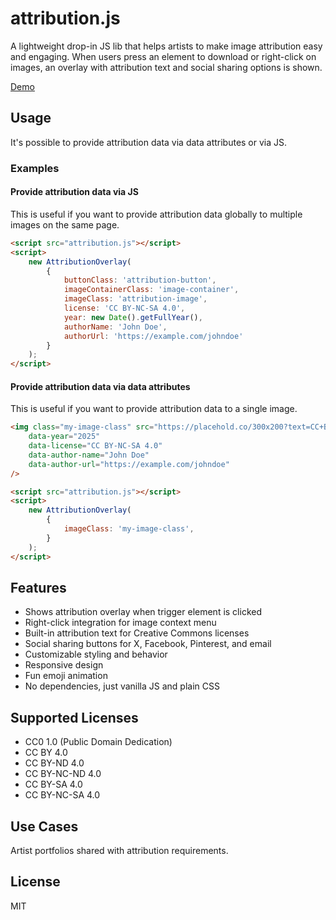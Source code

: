 # attribution.js

A lightweight drop-in JS lib that helps artists to make image attribution easy and engaging. When users press an element to download or right-click on images, an overlay with attribution text and social sharing options is shown.

[Demo](https://h9lxyz.github.io/attribution.js/demo.html)

## Usage

It's possible to provide attribution data via data attributes or via JS.

### Examples

#### Provide attribution data via JS

This is useful if you want to provide attribution data globally to multiple images on the same page.

```html
<script src="attribution.js"></script>
<script>
    new AttributionOverlay(
        {
            buttonClass: 'attribution-button',
            imageContainerClass: 'image-container',
            imageClass: 'attribution-image',
            license: 'CC BY-NC-SA 4.0',
            year: new Date().getFullYear(),
            authorName: 'John Doe',
            authorUrl: 'https://example.com/johndoe'
        }
    );
</script>
```

#### Provide attribution data via data attributes

This is useful if you want to provide attribution data to a single image.

```html
<img class="my-image-class" src="https://placehold.co/300x200?text=CC+BY-NC-SA+4.0" 
    data-year="2025" 
    data-license="CC BY-NC-SA 4.0"
    data-author-name="John Doe"
    data-author-url="https://example.com/johndoe"
/>

<script src="attribution.js"></script>
<script>
    new AttributionOverlay(
        {
            imageClass: 'my-image-class',
        }
    );
</script>

```

## Features
- Shows attribution overlay when trigger element is clicked
- Right-click integration for image context menu
- Built-in attribution text for Creative Commons licenses
- Social sharing buttons for X, Facebook, Pinterest, and email
- Customizable styling and behavior
- Responsive design
- Fun emoji animation
- No dependencies, just vanilla JS and plain CSS

## Supported Licenses
- CC0 1.0 (Public Domain Dedication)
- CC BY 4.0
- CC BY-ND 4.0
- CC BY-NC-ND 4.0
- CC BY-SA 4.0
- CC BY-NC-SA 4.0

## Use Cases
Artist portfolios shared with attribution requirements.

## License
MIT
